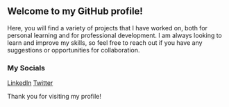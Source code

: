 ## Welcome to my GitHub profile!

Here, you will find a variety of projects that I have worked on, both for personal learning and for professional development.
I am always looking to learn and improve my skills, so feel free to reach out if you have any suggestions or opportunities for collaboration. 

### My Socials
[LinkedIn](https://www.linkedin.com/in/niyar/)
[Twitter](https://twitter.com/niyarrbarman)

Thank you for visiting my profile!
